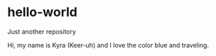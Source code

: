 # hello-world
Just another repository

Hi, my name is Kyra (Keer-uh) and I love the color blue and traveling.
